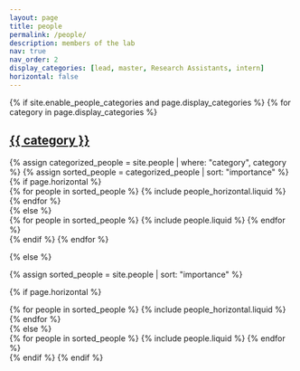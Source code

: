 ```yaml
---
layout: page
title: people
permalink: /people/
description: members of the lab 
nav: true
nav_order: 2
display_categories: [lead, master, Research Assistants, intern]
horizontal: false
---
```


<!-- pages/people.md -->
<div class="people">
{% if site.enable_people_categories and page.display_categories %}
  <!-- Display categorized people -->
  {% for category in page.display_categories %}
  <a id="{{ category }}" href=".#{{ category }}">
    <h2 class="category">{{ category }}</h2>
  </a>
  {% assign categorized_people = site.people | where: "category", category %}
  {% assign sorted_people = categorized_people | sort: "importance"  %}
  <!-- Generate cards for each project -->
  {% if page.horizontal %}
  <div class="container">
    <div class="row row-cols-2">
    {% for people in sorted_people %}
      {% include people_horizontal.liquid %}
    {% endfor %}
    </div>
  </div>
  {% else %}
  <div class="grid">
    {% for people in sorted_people %}
      {% include people.liquid %}
    {% endfor %}
  </div>
  {% endif %}
  {% endfor %}

{% else %}

<!-- Display people without categories -->

{% assign sorted_people = site.people | sort: "importance"  %}

  <!-- Generate cards for each people -->

{% if page.horizontal %}

  <div class="container">
    <div class="row row-cols-2">
    {% for people in sorted_people %}
      {% include people_horizontal.liquid %}
    {% endfor %}
    </div>
  </div>
  {% else %}
  <div class="grid">
    {% for people in sorted_people %}
      {% include people.liquid %}
    {% endfor %}
  </div>
  {% endif %}
{% endif %}
</div>

